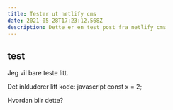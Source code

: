 ```yaml
---
title: Tester ut netlify cms
date: 2021-05-28T17:23:12.568Z
description: Dette er en test post fra netlify cms
---
```

## test

Jeg vil bare teste litt.

Det inkluderer litt kode:
javascript
const x = 2;

Hvordan blir dette?